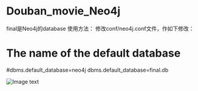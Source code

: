 # Douban_movie_Neo4j
final是Neo4j的database
使用方法：
修改conf/neo4j.conf文件，作如下修改：

# The name of the default database
#dbms.default_database=neo4j
dbms.default_database=final.db

![Image text](https://github.com/lzqiannn/Douban_movie_Neo4j/tree/master/img/屏幕截图.jpg)

